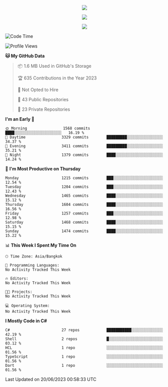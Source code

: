 <p align="center">
  <a href="say-hi.gif"> 
    <img align="center" src="say-hi.gif"/>
  </a>
</p>
<p align="center">
  <a href="https://github.com/htthinh1999">
    <img align="center" src="https://github-readme-stats-kappa-pink.vercel.app/api?username=htthinh1999&show_icons=true&count_private=true&theme=dracula"/>
  </a>
</p>
<p align="center">
  <a href="https://github.com/htthinh1999">
    <img src="https://github-readme-stats-kappa-pink.vercel.app/api/top-langs/?username=htthinh1999&layout=compact&langs_count=6&count_private=true&hide=tsql,hlsl,glsl,shaderlab&theme=dracula"/>
  </a>
</p>

<!--START_SECTION:waka-->
![Code Time](http://img.shields.io/badge/Code%20Time-0%20secs-blue)

![Profile Views](http://img.shields.io/badge/Profile%20Views-3-blue)

**🐱 My GitHub Data** 

> 📦 1.6 MB Used in GitHub's Storage 
 > 
> 🏆 635 Contributions in the Year 2023
 > 
> 🚫 Not Opted to Hire
 > 
> 📜 43 Public Repositories 
 > 
> 🔑 23 Private Repositories 
 > 
**I'm an Early 🐤** 

```text
🌞 Morning                1568 commits        ████░░░░░░░░░░░░░░░░░░░░░   16.19 % 
🌆 Daytime                3329 commits        █████████░░░░░░░░░░░░░░░░   34.37 % 
🌃 Evening                3411 commits        █████████░░░░░░░░░░░░░░░░   35.21 % 
🌙 Night                  1379 commits        ████░░░░░░░░░░░░░░░░░░░░░   14.24 % 
```
📅 **I'm Most Productive on Thursday** 

```text
Monday                   1215 commits        ███░░░░░░░░░░░░░░░░░░░░░░   12.54 % 
Tuesday                  1204 commits        ███░░░░░░░░░░░░░░░░░░░░░░   12.43 % 
Wednesday                1465 commits        ████░░░░░░░░░░░░░░░░░░░░░   15.12 % 
Thursday                 1604 commits        ████░░░░░░░░░░░░░░░░░░░░░   16.56 % 
Friday                   1257 commits        ███░░░░░░░░░░░░░░░░░░░░░░   12.98 % 
Saturday                 1468 commits        ████░░░░░░░░░░░░░░░░░░░░░   15.15 % 
Sunday                   1474 commits        ████░░░░░░░░░░░░░░░░░░░░░   15.22 % 
```


📊 **This Week I Spent My Time On** 

```text
🕑︎ Time Zone: Asia/Bangkok

💬 Programming Languages: 
No Activity Tracked This Week

🔥 Editors: 
No Activity Tracked This Week

🐱‍💻 Projects: 
No Activity Tracked This Week

💻 Operating System: 
No Activity Tracked This Week
```

**I Mostly Code in C#** 

```text
C#                       27 repos            ███████████░░░░░░░░░░░░░░   42.19 % 
Shell                    2 repos             █░░░░░░░░░░░░░░░░░░░░░░░░   03.12 % 
HCL                      1 repo              ░░░░░░░░░░░░░░░░░░░░░░░░░   01.56 % 
TypeScript               1 repo              ░░░░░░░░░░░░░░░░░░░░░░░░░   01.56 % 
Dart                     1 repo              ░░░░░░░░░░░░░░░░░░░░░░░░░   01.56 % 
```




 Last Updated on 20/06/2023 00:58:33 UTC
<!--END_SECTION:waka-->

